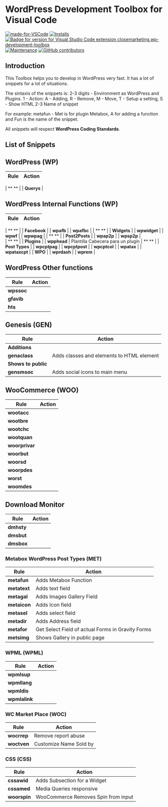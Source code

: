 # WordPress Development Toolbox for Visual Code

[![made-for-VSCode](https://img.shields.io/badge/Made%20for-VSCode-1f425f.svg)](https://code.visualstudio.com/)
[![Installs](https://marketplace.visualstudio.com/items?itemName=closemarketing.wp-development-toolbox.svg)](https://marketplace.visualstudio.com/items?itemName=closemarketing.wp-development-toolbox)
[![Badge for version for Visual Studio Code extension closemarketing.wp-development-toolbox](https://marketplace.visualstudio.com/items?itemName=closemarketing.wp-development-toolbox.svg)](https://marketplace.visualstudio.com/items?itemName=closemarketing.wp-development-toolbox)
[![Maintenance](https://img.shields.io/badge/Maintained%3F-yes-green.svg)](https://github.com/closemarketing/wp-development-toolbox/graphs/commit-activity)
[![GitHub contributors](https://img.shields.io/github/contributors/closemarketing/wp-development-toolbox.svg)](https://GitHub.com/closemarketing/wp-development-toolbox/graphs/contributors/)

## Introduction

This Toolbox helps you to develop in WordPress very fast. It has a lot of snippets for a lot of situations. 

The sintaxis of the snippets is:
2-3 digits - Environment as WordPress and Plugins.
1 - Action: A - Adding, R - Remove, M - Move, T - Setup a setting, S - Show HTML
2-3 Name of snippet

For example: 
metafun - Met is for plugin Metabox, A for adding a function and Fun is the name of the snippet. 

All snippets will respect **WordPress Coding Standards**. 

## List of Snippets

## WordPress (WP) ##
| **Rule**		| **Action**	|
| ------------------- |------------------------------------------------------------------|

| ** ** |
| **Querys** 	|


## WordPress Internal Functions (WP) ##
| **Rule**               | **Action**     |
| ------------------- |------------------------------------------------------------------|

| ** ** |
| **Facebook** 	|
| **wpafb** 	| 
| **wpafbc** 	| 
| ** ** |
| **Widgets** |
| **wpwidget** 	| 
| **wpwf** 		| 
| **wpwpag** 	| 
| ** ** |
| **Post2Posts** |
| **wpap2p** 	| 
| **wpsp2p** 	|  
| ** ** |
| **Plugins** 	|
| **wpphead** 	| Plantilla Cabecera para un plugin
| ** ** |
| **Post Types** 	|
| **wpcptpag** 	| 
| **wpcptpost** 	| 
| **wpcptcol** 	| 
| **wpatax** 	|
| **wpataxcpt** 	| 
| **WPO** 		| 
| **wprdash** 	| 
| **wprem** 	| 

## WordPress Other functions ##
| **Rule**               | **Action**     |
| ------------------- |------------------------------------------------------------------|
| **wpssoc** 	| 
| **gfavib** 	| 
| **hts** 		| 

## Genesis (GEN) ##
| **Rule**			| **Action**	|
| ------------------- |------------------------------------------------------------------|
| **Additions** 		|
| **genaclass** 	| 	Adds classes and elements to HTML element
| **Shows to public** 	|
| **gensmsoc** 	| 	Adds social icons to main menu


## WooCommerce (WOO) ##
| **Rule**               | **Action**     |
| ------------------- |------------------------------------------------------------------|
| **wootacc** 	| 
| **wootbre** 	| 
| **wootchc** 	| 
| **wootquan** 	| 
| **woorprivar** 	| 
| **woorbut** 	| 
| **woorsd** 	| 
| **woorpdes** 	| 
| **worst** 	| 
| **woomdes** 	| 

## Download Monitor ##
| **Rule**               | **Action**     |
| ------------------- |------------------------------------------------------------------|
| **dmhsty** 	| 
| **dmsbut** 	| 
| **dmsbox** 	| 

### Metabox WordPress Post Types (MET) ###
| **Rule**	|	**Action**     |
| ------------------- |------------------------------------------------------------------|
| **metafun**	|	Adds Metabox Function 
| **metatext**	| 	Adds text field
| **metagal**	| 	Adds Images Gallery Field
| **metaicon**	| 	Adds Icon field
| **metasel**	| 	Adds select field
| **metadir**	| 	Adds Address field
| **metafor**	| 	Get Select Field of actual Forms in Gravity Forms
| **metsimg**	| 	Shows Gallery in public page

### WPML (WPML) ###
| **Rule**			  | **Action**	|
| ------------------- |------------------------------------------------------------------|
| **wpmlsup** 	| 	
| **wpmllang** 	|	
| **wpmldis** 	|
| **wpmlalink** 	|	

### WC Market Place (WOC) ###
| **Rule**			  | **Action**	|
| ------------------- |------------------------------------------------------------------|
| **wocrrep** 	| 	Remove report abuse
| **woctven** 	| 	Customize Name Sold by

### CSS (CSS) ###
| **Rule** | **Action** |
| ------------------- |------------------------------------------------------------------|
| **cssawid** 	|	Adds Subsection for a Widget
| **cssamed** 	|	Media Queries responsive
| **woorspin** 	|	WooCommerce Removes Spin from input
